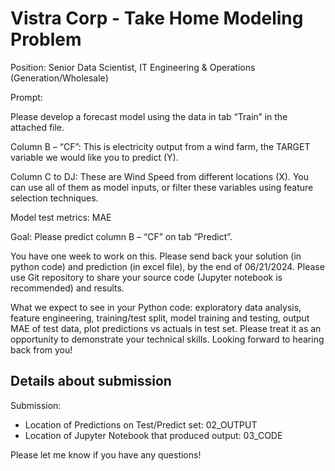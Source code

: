 # Vistra Corp - Take Home Modeling Problem

Position: Senior Data Scientist, IT Engineering & Operations (Generation/Wholesale)

Prompt:

Please develop a forecast model using the data in tab “Train” in the attached file.

Column  B – “CF”:  This is electricity output from a wind farm, the TARGET variable we would like you to predict (Y).

Column C to DJ:  These are Wind Speed from different locations (X).  You can use all of them as model inputs, or filter these variables using feature selection techniques.

Model test metrics: MAE

Goal:  Please predict column B – “CF” on tab “Predict”.

You have one week to work on this.  Please send back your solution (in python code) and prediction (in excel file), by the end of 06/21/2024.  Please use Git repository to share your source code (Jupyter notebook is recommended) and results.

What we expect to see in your Python code: exploratory data analysis, feature engineering, training/test split,  model training and testing,  output MAE of test data, plot predictions vs actuals in test set. Please treat it as an opportunity to demonstrate your technical skills. Looking forward to hearing back from you!

## Details about submission

Submission:
- Location of Predictions on Test/Predict set: 02_OUTPUT
- Location of Jupyter Notebook that produced output: 03_CODE

Please let me know if you have any questions!
